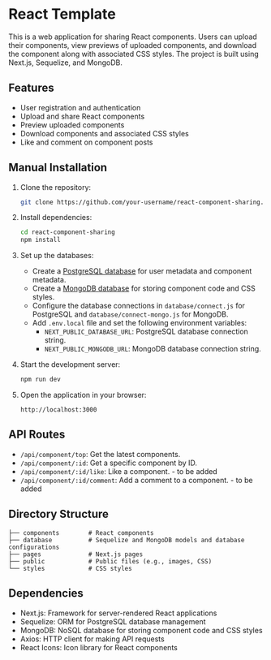 # React Template

This is a web application for sharing React components. Users can upload their components, view previews of uploaded components, and download the component along with associated CSS styles. The project is built using Next.js, Sequelize, and MongoDB.

## Features

- User registration and authentication
- Upload and share React components
- Preview uploaded components
- Download components and associated CSS styles
- Like and comment on component posts

## Manual Installation

1. Clone the repository:

   ```bash
   git clone https://github.com/your-username/react-component-sharing.git
   ```

2. Install dependencies:

   ```bash
   cd react-component-sharing
   npm install
   ```

3. Set up the databases:

   - Create a [PostgreSQL database](https://customer.elephantsql.com/instance/create) for user metadata and component metadata.
   - Create a [MongoDB database](https://www.mongodb.com/cloud/atlas) for storing component code and CSS styles.
   - Configure the database connections in `database/connect.js` for PostgreSQL and `database/connect-mongo.js` for MongoDB.
   - Add `.env.local` file and set the following environment variables:
     - `NEXT_PUBLIC_DATABASE_URL`: PostgreSQL database connection string.
     - `NEXT_PUBLIC_MONGODB_URL`: MongoDB database connection string.

4. Start the development server:

   ```bash
   npm run dev
   ```

5. Open the application in your browser:

   ```
   http://localhost:3000
   ```

## API Routes

- `/api/component/top`: Get the latest components.
- `/api/component/:id`: Get a specific component by ID.
- `/api/component/:id/like`: Like a component. - to be added
- `/api/component/:id/comment`: Add a comment to a component. - to be added

## Directory Structure

```
├── components        # React components
├── database          # Sequelize and MongoDB models and database configurations
├── pages             # Next.js pages
├── public            # Public files (e.g., images, CSS)
└── styles            # CSS styles
```

## Dependencies

- Next.js: Framework for server-rendered React applications
- Sequelize: ORM for PostgreSQL database management
- MongoDB: NoSQL database for storing component code and CSS styles
- Axios: HTTP client for making API requests
- React Icons: Icon library for React components
